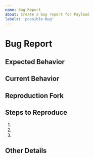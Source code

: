 ```yaml
---
name: Bug Report
about: Create a bug report for Payload
labels: 'possible-bug'
---
```


# Bug Report

<!--- Provide a general summary of the issue in the Title above -->

## Expected Behavior

<!--- Tell us what should happen -->

## Current Behavior

<!--- Tell us what happens instead of the expected behavior -->

## Reproduction Fork

<!---
Please fork this repository and recreate your issue in the `/test/_community/` folder. This will help expedite the resolution time for bugs by isolating them in a simpler form.

To learn more about how to create a reproduction fork, please see the [contributing guide](https://github.com/payloadcms/payload/blob/master/contributing.md#code).

IMPORTANT: The goal is to isolate the problem by reducing the number of fields/collections you add to the test/_community folder. This folder is not meant for you to copy your project into, but to recreate the issue you are experiencing with minimal config.
-->

## Steps to Reproduce

<!--- Steps to reproduce this bug. Include any code, if relevant -->

1.
2.
3.

## Other Details

<!--- Payload version, browser, etc -->
<!--- Possible solution if you're familiar with the code -->
